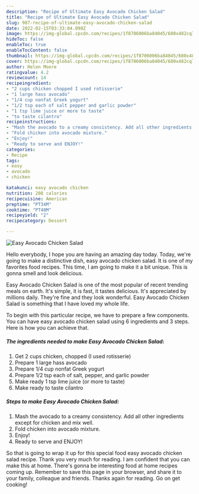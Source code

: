 ```yaml
---
description: "Recipe of Ultimate Easy Avocado Chicken Salad"
title: "Recipe of Ultimate Easy Avocado Chicken Salad"
slug: 987-recipe-of-ultimate-easy-avocado-chicken-salad
date: 2022-02-15T03:33:04.098Z
image: https://img-global.cpcdn.com/recipes/1f8706006ba84045/680x482cq70/easy-avocado-chicken-salad-recipe-main-photo.jpg
hideToc: false
enableToc: true
enableTocContent: false
thumbnail: https://img-global.cpcdn.com/recipes/1f8706006ba84045/680x482cq70/easy-avocado-chicken-salad-recipe-main-photo.jpg
cover: https://img-global.cpcdn.com/recipes/1f8706006ba84045/680x482cq70/easy-avocado-chicken-salad-recipe-main-photo.jpg
author: Helen Moore
ratingvalue: 4.2
reviewcount: 14
recipeingredient:
- "2 cups chicken chopped I used rotisserie"
- "1 large hass avocado"
- "1/4 cup nonfat Greek yogurt"
- "1/2 tsp each of salt pepper and garlic powder"
- "1 tsp lime juice or more to taste"
- "to taste cilantro"
recipeinstructions:
- "Mash the avocado to a creamy consistency. Add all other ingredients except for chicken and mix well."
- "Fold chicken into avocado mixture."
- "Enjoy!"
- "Ready to serve and ENJOY!"
categories:
- Recipe
tags:
- easy
- avocado
- chicken

katakunci: easy avocado chicken 
nutrition: 208 calories
recipecuisine: American
preptime: "PT34M"
cooktime: "PT40M"
recipeyield: "2"
recipecategory: Dessert

---
```



![Easy Avocado Chicken Salad](https://img-global.cpcdn.com/recipes/1f8706006ba84045/680x482cq70/easy-avocado-chicken-salad-recipe-main-photo.jpg)

Hello everybody, I hope you are having an amazing day today. Today, we're going to make a distinctive dish, easy avocado chicken salad. It is one of my favorites food recipes. This time, I am going to make it a bit unique. This is gonna smell and look delicious.

Easy Avocado Chicken Salad is one of the most popular of recent trending meals on earth. It's simple, it is fast, it tastes delicious. It's appreciated by millions daily. They're fine and they look wonderful. Easy Avocado Chicken Salad is something that I have loved my whole life.




To begin with this particular recipe, we have to prepare a few components. You can have easy avocado chicken salad using 6 ingredients and 3 steps. Here is how you can achieve that.

<!--inarticleads1-->

##### The ingredients needed to make Easy Avocado Chicken Salad:

1. Get 2 cups chicken, chopped (I used rotisserie)
1. Prepare 1 large hass avocado
1. Prepare 1/4 cup nonfat Greek yogurt
1. Prepare 1/2 tsp each of salt, pepper, and garlic powder
1. Make ready 1 tsp lime juice (or more to taste)
1. Make ready to taste cilantro




<!--inarticleads2-->

##### Steps to make Easy Avocado Chicken Salad:

1. Mash the avocado to a creamy consistency. Add all other ingredients except for chicken and mix well.
1. Fold chicken into avocado mixture.
1. Enjoy!
1. Ready to serve and ENJOY!



So that is going to wrap it up for this special food easy avocado chicken salad recipe. Thank you very much for reading. I am confident that you can make this at home. There's gonna be interesting food at home recipes coming up. Remember to save this page in your browser, and share it to your family, colleague and friends. Thanks again for reading. Go on get cooking!
